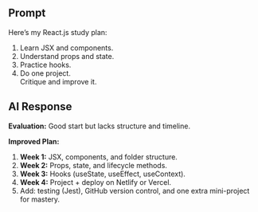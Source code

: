 ## Prompt
Here’s my React.js study plan:  
1. Learn JSX and components.  
2. Understand props and state.  
3. Practice hooks.  
4. Do one project.  
Critique and improve it.

## AI Response
**Evaluation:**
Good start but lacks structure and timeline.

**Improved Plan:**
1. **Week 1:** JSX, components, and folder structure.  
2. **Week 2:** Props, state, and lifecycle methods.  
3. **Week 3:** Hooks (useState, useEffect, useContext).  
4. **Week 4:** Project + deploy on Netlify or Vercel.  
5. Add: testing (Jest), GitHub version control, and one extra mini-project for mastery.